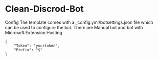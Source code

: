 # Clean-Discrod-Bot

Config
The template comes with a _config.yml/botsettings.json file which can be used to configure the bot.
There are Manual bot and bot with Microsoft.Extension.Hosting

```
{
    "Token": "yourtoken",
    "Prefix": "$"
}

